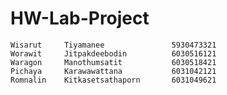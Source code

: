 # HW-Lab-Project
	Wisarut	  	Tiyamanee		      	5930473321 
	Worawit 	Jitpakdeebodin 			6030516121
	Waragon 	Manothumsatit 			6030518421
	Pichaya  	Karawawattana 	  		6031042121
	Romnalin 	Kitkasetsathaporn 		6031049621
